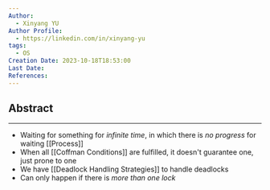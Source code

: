 ```yaml
---
Author:
  - Xinyang YU
Author Profile:
  - https://linkedin.com/in/xinyang-yu
tags:
  - OS
Creation Date: 2023-10-18T18:53:00
Last Date: 
References:
---
```

## Abstract
---
- Waiting for something for *infinite time*, in which there is *no progress* for waiting [[Process]]
- When all [[Coffman Conditions]] are fulfilled, it doesn't guarantee one, just prone to one
- We have [[Deadlock Handling Strategies]] to handle deadlocks
- Can only happen if there is *more than one lock*